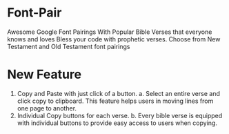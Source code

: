 # Font-Pair
Awesome Google Font Pairings
With Popular Bible Verses that everyone knows and loves
Bless your code with prophetic verses.
Choose from New Testament and Old Testament font pairings

# New Feature
1. Copy and Paste with just click of a button.
    a. Select an entire verse and click copy to clipboard. This feature helps users in moving lines from one page to another.
2. Individual Copy buttons for each verse. 
    b. Every bible verse is equipped with individual buttons to provide easy access to users when copying. 
